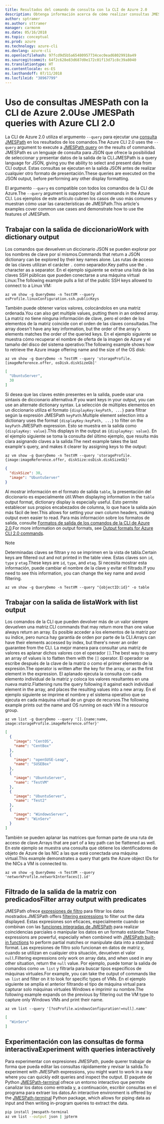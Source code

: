 ```yaml
---
title: Resultados del comando de consulta con la CLI de Azure 2.0
description: Obtenga información acerca de cómo realizar consultas JMESPath con la salida de los comandos de la CLI de Azure 2.0.
author: sptramer
ms.author: sttramer
manager: carmonm
ms.date: 05/16/2018
ms.topic: conceptual
ms.prod: azure
ms.technology: azure-cli
ms.devlang: azure-cli
ms.openlocfilehash: 97fcd9d5b5a65480957734cec0ead68029918a49
ms.sourcegitcommit: 64f2c628e83d687d0e172c01f13d71c8c39a8040
ms.translationtype: HT
ms.contentlocale: es-ES
ms.lasthandoff: 07/11/2018
ms.locfileid: "38967799"
---
```

# <a name="use-jmespath-queries-with-azure-cli-20"></a><span data-ttu-id="c2e0c-103">Uso de consultas JMESPath con la CLI de Azure 2.0</span><span class="sxs-lookup"><span data-stu-id="c2e0c-103">Use JMESPath queries with Azure CLI 2.0</span></span>

<span data-ttu-id="c2e0c-104">La CLI de Azure 2.0 utiliza el argumento `--query` para ejecutar una [consulta JMESPath](http://jmespath.org) en los resultados de los comandos.</span><span class="sxs-lookup"><span data-stu-id="c2e0c-104">The Azure CLI 2.0 uses the `--query` argument to execute a [JMESPath query](http://jmespath.org) on the results of commands.</span></span> <span data-ttu-id="c2e0c-105">JMESPath es un lenguaje de consulta para JSON que ofrece la posibilidad de seleccionar y presentar datos de la salida de la CLI.</span><span class="sxs-lookup"><span data-stu-id="c2e0c-105">JMESPath is a query language for JSON, giving you the ability to select and present data from CLI output.</span></span> <span data-ttu-id="c2e0c-106">Estas consultas se ejecutan en la salida JSON antes de realizar cualquier otro formato de presentación.</span><span class="sxs-lookup"><span data-stu-id="c2e0c-106">These queries are executed on the JSON output, before performing any other display formatting.</span></span>

<span data-ttu-id="c2e0c-107">El argumento `--query` es compatible con todos los comandos de la CLI de Azure.</span><span class="sxs-lookup"><span data-stu-id="c2e0c-107">The `--query` argument is supported by all commands in the Azure CLI.</span></span> <span data-ttu-id="c2e0c-108">Los ejemplos de este artículo cubren los casos de uso más comunes y muestran cómo usar las características de JMESPath.</span><span class="sxs-lookup"><span data-stu-id="c2e0c-108">This article's examples cover common use cases and demonstrate how to use the features of JMESPath.</span></span>

## <a name="work-with-dictionary-output"></a><span data-ttu-id="c2e0c-109">Trabajar con la salida de diccionario</span><span class="sxs-lookup"><span data-stu-id="c2e0c-109">Work with dictionary output</span></span>

<span data-ttu-id="c2e0c-110">Los comandos que devuelven un diccionario JSON se pueden explorar por los nombres de clave por sí mismos.</span><span class="sxs-lookup"><span data-stu-id="c2e0c-110">Commands that return a JSON dictionary can be explored by their key names alone.</span></span> <span data-ttu-id="c2e0c-111">Las rutas de acceso de las claves utilizan el carácter `.` como separador.</span><span class="sxs-lookup"><span data-stu-id="c2e0c-111">Key paths use the `.` character as a separator.</span></span> <span data-ttu-id="c2e0c-112">En el ejemplo siguiente se extrae una lista de las claves SSH públicas que pueden conectarse a una máquina virtual Linux:</span><span class="sxs-lookup"><span data-stu-id="c2e0c-112">The following example pulls a list of the public SSH keys allowed to connect to a Linux VM:</span></span>

```azurecli-interactive
az vm show -g QueryDemo -n TestVM --query osProfile.linuxConfiguration.ssh.publicKeys
```

<span data-ttu-id="c2e0c-113">También puede obtener varios valores, colocándolos en una matriz ordenada.</span><span class="sxs-lookup"><span data-stu-id="c2e0c-113">You can also get multiple values, putting them in an ordered array.</span></span> <span data-ttu-id="c2e0c-114">La matriz no tiene ninguna información de clave, pero el orden de los elementos de la matriz coincide con el orden de las claves consultadas.</span><span class="sxs-lookup"><span data-stu-id="c2e0c-114">The array doesn't have any key information, but the order of the array's elements matches the order of the queried keys.</span></span> <span data-ttu-id="c2e0c-115">En el ejemplo siguiente se muestra cómo recuperar el nombre de oferta de la imagen de Azure y el tamaño del disco del sistema operativo:</span><span class="sxs-lookup"><span data-stu-id="c2e0c-115">The following example shows how to retrieve the Azure image offering name and the size of the OS disk:</span></span>

```azurecli-interactive
az vm show -g QueryDemo -n TestVM --query 'storageProfile.[imageReference.offer, osDisk.diskSizeGb]'
```

```json
[
  "UbuntuServer",
  30
]
```

<span data-ttu-id="c2e0c-116">Si desea que las claves estén presentes en la salida, puede usar una sintaxis de diccionario alternativa.</span><span class="sxs-lookup"><span data-stu-id="c2e0c-116">If you want keys in your output, you can use an alternate dictionary syntax.</span></span> <span data-ttu-id="c2e0c-117">La selección de múltiples elementos en un diccionario utiliza el formato `{displayKey:keyPath, ...}` para filtrar según la expresión JMESPath `keyPath`.</span><span class="sxs-lookup"><span data-stu-id="c2e0c-117">Multiple element selection into a dictionary uses the format `{displayKey:keyPath, ...}` to filter on the `keyPath` JMESPath expression.</span></span> <span data-ttu-id="c2e0c-118">Esto se muestra en la salida como `{displayKey: value}`.</span><span class="sxs-lookup"><span data-stu-id="c2e0c-118">This displays in the output as `{displayKey: value}`.</span></span> <span data-ttu-id="c2e0c-119">En el ejemplo siguiente se toma la consulta del último ejemplo, que resulta más clara asignando claves a la salida:</span><span class="sxs-lookup"><span data-stu-id="c2e0c-119">The next example takes the last example's query, and makes it clearer by assigning keys to the output:</span></span>

```azurecli-interactive
az vm show -g QueryDemo -n TestVM --query 'storageProfile.{image:imageReference.offer, diskSize:osDisk.diskSizeGb}'
```

```json
{
  "diskSize": 30,
  "image": "UbuntuServer"
}
```

<span data-ttu-id="c2e0c-120">Al mostrar información en el formato de salida `table`, la presentación del diccionario es especialmente útil.</span><span class="sxs-lookup"><span data-stu-id="c2e0c-120">When displaying information in the `table` output format, dictionary display is especially useful.</span></span> <span data-ttu-id="c2e0c-121">Esto permite establecer sus propios encabezados de columna, lo que hace la salida aún más fácil de leer.</span><span class="sxs-lookup"><span data-stu-id="c2e0c-121">This allows for setting your own column headers, making output even easier to read.</span></span> <span data-ttu-id="c2e0c-122">Para más información sobre los formatos de salida, consulte [Formatos de salida de los comandos de la CLI de Azure 2.0](/cli/azure/format-output-azure-cli).</span><span class="sxs-lookup"><span data-stu-id="c2e0c-122">For more information on output formats, see [Output formats for Azure CLI 2.0 commands](/cli/azure/format-output-azure-cli).</span></span>

> [!NOTE]
> <span data-ttu-id="c2e0c-123">Determinadas claves se filtran y no se imprimen en la vista de tabla.</span><span class="sxs-lookup"><span data-stu-id="c2e0c-123">Certain keys are filtered out and not printed in the table view.</span></span> <span data-ttu-id="c2e0c-124">Estas claves son `id`, `type` y `etag`.</span><span class="sxs-lookup"><span data-stu-id="c2e0c-124">These keys are `id`, `type`, and `etag`.</span></span> <span data-ttu-id="c2e0c-125">Si necesita mostrar esta información, puede cambiar el nombre de la clave y evitar el filtrado.</span><span class="sxs-lookup"><span data-stu-id="c2e0c-125">If you need to see this information, you can change the key name and avoid filtering.</span></span>
>
> ```azurecli
> az vm show -g QueryDemo -n TestVM --query "{objectID:id}" -o table
> ```

## <a name="work-with-list-output"></a><span data-ttu-id="c2e0c-126">Trabajar con la salida de lista</span><span class="sxs-lookup"><span data-stu-id="c2e0c-126">Work with list output</span></span>

<span data-ttu-id="c2e0c-127">Los comandos de la CLI que pueden devolver más de un valor siempre devuelven una matriz.</span><span class="sxs-lookup"><span data-stu-id="c2e0c-127">CLI commands that may return more than one value always return an array.</span></span> <span data-ttu-id="c2e0c-128">Es posible acceder a los elementos de la matriz por su índice, pero nunca hay garantía de orden por parte de la CLI.</span><span class="sxs-lookup"><span data-stu-id="c2e0c-128">Arrays can have their elements accessed by index, but there's never an order guarantee from the CLI.</span></span> <span data-ttu-id="c2e0c-129">La mejor manera para consultar una matriz de valores es aplanar dichos valores con el operador `[]`.</span><span class="sxs-lookup"><span data-stu-id="c2e0c-129">The best way to query an array of values is to flatten them with the `[]` operator.</span></span> <span data-ttu-id="c2e0c-130">El operador se escribe después de la clave de la matriz o como el primer elemento de la expresión.</span><span class="sxs-lookup"><span data-stu-id="c2e0c-130">The operator is written after the key for the array, or as the first element in the expression.</span></span> <span data-ttu-id="c2e0c-131">El aplanado ejecuta la consulta con cada elemento individual de la matriz y coloca los valores resultantes en una nueva matriz.</span><span class="sxs-lookup"><span data-stu-id="c2e0c-131">Flattening runs the query following it against each individual element in the array, and places the resulting values into a new array.</span></span> <span data-ttu-id="c2e0c-132">En el ejemplo siguiente se imprime el nombre y el sistema operativo que se ejecuta en cada máquina virtual de un grupo de recursos.</span><span class="sxs-lookup"><span data-stu-id="c2e0c-132">The following example prints out the name and OS running on each VM in a resource group.</span></span>

```azurecli-interactive
az vm list -g QueryDemo --query '[].{name:name, image:storageProfile.imageReference.offer}'
```

```json
[
  {
    "image": "CentOS",
    "name": "CentBox"
  },
  {
    "image": "openSUSE-Leap",
    "name": "SUSEBox"
  },
  {
    "image": "UbuntuServer",
    "name": "TestVM"
  },
  {
    "image": "UbuntuServer",
    "name": "Test2"
  },
  {
    "image": "WindowsServer",
    "name": "WinServ"
  }
]
```

<span data-ttu-id="c2e0c-133">También se pueden aplanar las matrices que forman parte de una ruta de acceso de clave.</span><span class="sxs-lookup"><span data-stu-id="c2e0c-133">Arrays that are part of a key path can be flattened as well.</span></span> <span data-ttu-id="c2e0c-134">En este ejemplo se muestra una consulta que obtiene los identificadores de objeto de Azure de las NIC a las que está conectada una máquina virtual.</span><span class="sxs-lookup"><span data-stu-id="c2e0c-134">This example demonstrates a query that gets the Azure object IDs for the NICs a VM is connected to.</span></span>

```azurecli-interactive
az vm show -g QueryDemo -n TestVM --query 'networkProfile.networkInterfaces[].id'
```

## <a name="filter-array-output-with-predicates"></a><span data-ttu-id="c2e0c-135">Filtrado de la salida de la matriz con predicados</span><span class="sxs-lookup"><span data-stu-id="c2e0c-135">Filter array output with predicates</span></span>

<span data-ttu-id="c2e0c-136">JMESPath ofrece [expresiones de filtro](http://jmespath.org/specification.html#filterexpressions) para filtrar los datos mostrados.</span><span class="sxs-lookup"><span data-stu-id="c2e0c-136">JMESPath offers [filtering expressions](http://jmespath.org/specification.html#filterexpressions) to filter out the data displayed.</span></span> <span data-ttu-id="c2e0c-137">Estas expresiones son eficaces, especialmente cuando se combinan con las [funciones integradas de JMESPath](http://jmespath.org/specification.html#built-in-functions) para realizar coincidencias parciales o manipular los datos en un formato estándar.</span><span class="sxs-lookup"><span data-stu-id="c2e0c-137">These expressions are powerful, especially when combined with [JMESPath built-in functions](http://jmespath.org/specification.html#built-in-functions) to perform partial matches or manipulate data into a standard format.</span></span> <span data-ttu-id="c2e0c-138">Las expresiones de filtro solo funcionan en datos de matriz y, cuando se utilizan en cualquier otra situación, devuelven el valor `null`.</span><span class="sxs-lookup"><span data-stu-id="c2e0c-138">Filtering expressions only work on array data, and when used in any other situation, return the `null` value.</span></span> <span data-ttu-id="c2e0c-139">Por ejemplo, puede tomar la salida de comandos como `vm list` y filtrarla para buscar tipos específicos de máquinas virtuales.</span><span class="sxs-lookup"><span data-stu-id="c2e0c-139">For example, you can take the output of commands like `vm list` and filter on it to look for specific types of VMs.</span></span> <span data-ttu-id="c2e0c-140">En el ejemplo siguiente se amplía el anterior filtrando el tipo de máquina virtual para capturar solo máquinas virtuales Windows e imprimir su nombre.</span><span class="sxs-lookup"><span data-stu-id="c2e0c-140">The following example expands on the previous by filtering out the VM type to capture only Windows VMs and print their name.</span></span>

```azurecli-interactive
az vm list --query '[?osProfile.windowsConfiguration!=null].name'
```

```json
[
  "WinServ"
]
```

## <a name="experiment-with-queries-interactively"></a><span data-ttu-id="c2e0c-141">Experimentación con las consultas de forma interactiva</span><span class="sxs-lookup"><span data-stu-id="c2e0c-141">Experiment with queries interactively</span></span>

<span data-ttu-id="c2e0c-142">Para experimentar con expresiones JMESPath, puede querer trabajar de forma que pueda editar las consultas rápidamente y revisar la salida.</span><span class="sxs-lookup"><span data-stu-id="c2e0c-142">To experiment with JMESPath expressions, you might want to work in a way where you can quickly edit queries and inspect the output.</span></span> <span data-ttu-id="c2e0c-143">El paquete de Python [JMESPath-terminal](https://github.com/jmespath/jmespath.terminal) ofrece un entorno interactivo que permite canalizar los datos como entrada y, a continuación, escribir consultas en el programa para extraer los datos.</span><span class="sxs-lookup"><span data-stu-id="c2e0c-143">An interactive environment is offered by the [JMESPath-terminal](https://github.com/jmespath/jmespath.terminal) Python package, which allows for piping data as input and then writing in-program queries to extract the data.</span></span>

```bash
pip install jmespath-terminal
az vm list --output json | jpterm
```
